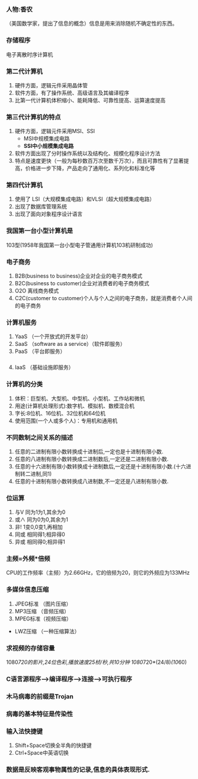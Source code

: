 ### 人物:香农
（美国数学家，提出了信息的概念）信息是用来消除随机不确定性的东西。
### 存储程序
电子离散时序计算机
### 第二代计算机
1. 硬件方面，逻辑元件采用晶体管
2. 软件方面，有了操作系统、高级语言及其编译程序 
3. 比第一代计算机体积缩小、能耗降低、可靠性提高、运算速度提高
### 第三代计算机的特点
1. 硬件方面，逻辑元件采用MSI、SSI
     * MSI中规模集成电路
     * **SSI中小规模集成电路**
2. 软件方面出现了分时操作系统以及结构化、规模化程序设计方法  
3. 特点是速度更快（一般为每秒数百万次至数千万次），而且可靠性有了显著提高，价格进一步下降，产品走向了通用化、系列化和标准化等
### 第四代计算机
1. 使用了 LSI（大规模集成电路）和VLSI（超大规模集成电路）
2. 出现了数据库管理系统
3. 出现了面向对象程序设计语言
### 我国第一台小型计算机是
103型(1958年我国第一台小型电子管通用计算机103机研制成功)
### 电子商务
1. B2B(business to business)企业对企业的电子商务模式
2. B2C(business to customer)企业对消费者的电子商务模式
3. O2O 离线商务模式
4. C2C(customer to customer)个人与个人之间的电子商务，就是消费者个人间的电子商务
### 计算机服务
1. YaaS （一个开放式的开发平台）       
2. SaaS （software as a service）（软件即服务）      
3. PaaS （平台即服务）

### 
4. IaaS （基础设施即服务）
### 计算机的分类
1. 体积：巨型机、大型机、中型机、小型机、工作站和微机
2. 用途(计算机处理形式):数字机、模拟机、数模混合机
3. 字长:8位机、16位机、32位机和64位机
4. 使用范围(一个人或多个人)：专用机和通用机 
### 不同数制之间关系的描述
1. 任意的二进制有限小数转换成十进制后,一定也是十进制有限小数.
2. 任意的八进制有限小数转换成二进制数后,一定还是二进制有限小数.
3. 任意的十六进制有限小数转换成十进制数后,一定还是十进制有限小数.(十六进制转二进制,同1)
4. 任意的十进制有限小数转换成八进制数,不一定还是八进制有限小数. 
### 位运算
1. 与V  同为1为1,其余为0
2. 或∧ 同为0为0,其余为1
3. 非!  1变0,0变1,再相加
4. 同或  相同得1;相异得0
5. 异或  相同得0;相异得1
### 主频=外频*倍频
CPU的工作频率（主频）为2.66GHz，它的倍频为20，则它的外频应为133MHz
### 多媒体信息压缩
1. JPEG标准 （图片压缩）      
2. MP3压缩 （音频压缩）       
3. MPEG标准（视频压缩）
* LWZ压缩 （一种压缩算法）

### 求视频的存储容量
1080*720的影片,24位色彩,播放速度25桢/秒,共10分钟
1080*720*(24/8)*(10*60)

### C语言源程序-->编译程序-->连接-->可执行程序
### 木马病毒的前缀是Trojan
### 病毒的基本特征是传染性
### 输入法快捷键
1. Shift+Space切换全半角的快捷键
2. Ctrl+Space中英语切换
### 数据是反映客观事物属性的记录,信息的具体表现形式.
